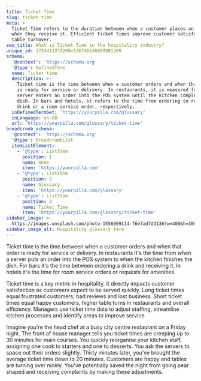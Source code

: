```yaml
---
title: Ticket Time
slug: ticket-time
meta: >
  Ticket Time refers to the duration between when a customer places an order and
  when they receive it. Efficient ticket times improve customer satisfaction and
  table turnover.
seo_title: What is Ticket Time in the hospitality industry?
unique_id: 1724412279208x156746636809901300
schema:
  '@context': 'https://schema.org'
  '@type': DefinedTerm
  name: Ticket time
  description: >-
    Ticket time is the time between when a customer orders and when that order
    is ready for service or delivery. In restaurants, it is measured from when a
    server enters an order into the POS system until the kitchen completes the
    dish. In bars and hotels, it refers to the time from ordering to receiving a
    drink or a room service order, respectively.
  inDefinedTermSet: 'https://yourpilla.com/glossary'
  inLanguage: en-GB
  url: 'https://yourpilla.com/glossary/ticket-time'
breadcrumb_schema:
  '@context': 'https://schema.org'
  '@type': BreadcrumbList
  itemListElement:
    - '@type': ListItem
      position: 1
      name: Home
      item: 'https://yourpilla.com'
    - '@type': ListItem
      position: 2
      name: Glossary
      item: 'https://yourpilla.com/glossary'
    - '@type': ListItem
      position: 3
      name: Ticket Time
      item: 'https://yourpilla.com/glossary/ticket-time'
sidebar_image: >-
  https://images.unsplash.com/photo-1556909114-f6e7ad7d3136?w=400&h=300&fit=crop&auto=format
sidebar_image_alt: Hospitality glossary term
---
```

Ticket time is the time between when a customer orders and when that order is ready for service or delivery. In restaurants it's the time from when a server puts an order into the POS system to when the kitchen finishes the dish. For bars it's the time between ordering a drink and receiving it. In hotels it's the time for room service orders or requests for amenities.

Ticket time is a key metric in hospitality. It directly impacts customer satisfaction as customers expect to be served quickly. Long ticket times equal frustrated customers, bad reviews and lost business. Short ticket times equal happy customers, higher table turns in restaurants and overall efficiency. Managers use ticket time data to adjust staffing, streamline kitchen processes and identify areas to improve service.

Imagine you're the head chef at a busy city centre restaurant on a Friday night. The front of house manager tells you ticket times are creeping up to 30 minutes for main courses. You quickly reorganise your kitchen staff, assigning one cook to starters and one to desserts. You ask the servers to space out their orders slightly. Thirty minutes later, you've brought the average ticket time down to 20 minutes. Customers are happy and tables are turning over nicely. You've potentially saved the night from going pear shaped and receiving complaints by making these adjustments.
